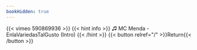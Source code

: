 ```yaml
---
bookHidden: true
---
```


{{< vimeo 590869936 >}}
{{< hint info >}}
♫ MC Menda - EnlaVariedasTalGusto (Intro)
{{< /hint >}}
{{< button relref="/" >}}Return{{< /button >}}
